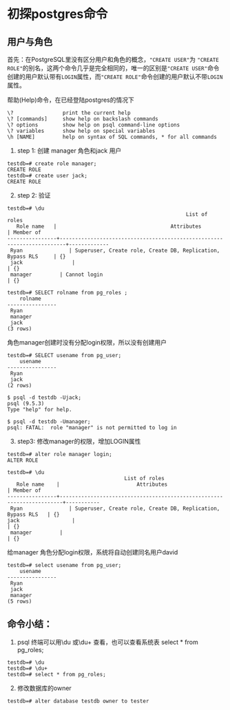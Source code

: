 # 初探postgres命令
## 用户与角色
首先：在PostgreSQL里没有区分用户和角色的概念，`"CREATE USER"`为 `"CREATE ROLE"`的别名，这两个命令几乎是完全相同的，唯一的区别是`"CREATE USER"`命令创建的用户默认带有`LOGIN`属性，而`"CREATE ROLE"`命令创建的用户默认不带`LOGIN`属性。

帮助(Help)命令，在已经登陆postgres的情况下
```
\?                print the current help
\? [commands]     show help on backslash commands
\? options        show help on psql command-line options
\? variables      show help on special variables
\h [NAME]         help on syntax of SQL commands, * for all commands
```
1. step 1: 创建 manager 角色和jack 用户
```
testdb=# create role manager;
CREATE ROLE
testdb=# create user jack;
CREATE ROLE
```
2. step 2: 验证
```
testdb=# \du
                                                          List of roles
   Role name   |                                     Attributes                                                 | Member of
----------------+------------------------------------------------------------------------+-------------
 Ryan               | Superuser, Create role, Create DB, Replication, Bypass RLS     | {}
 jack                |                                                                                                       | {}
 manager         | Cannot login                                                                                 | {}
```
```
testdb=# SELECT rolname from pg_roles ;
    rolname
----------------
 Ryan
 manager
 jack
(3 rows)
```
角色manager创建时没有分配login权限，所以没有创建用户 
```
testdb=# SELECT usename from pg_user;
    usename
----------------
 Ryan
 jack
(2 rows)
```
```
$ psql -d testdb -Ujack;
psql (9.5.3)
Type "help" for help.
```
```
$ psql -d testdb -Umanager;
psql: FATAL:  role "manager" is not permitted to log in
```
3. step3: 修改manager的权限，增加LOGIN属性
```
testdb=# alter role manager login;
ALTER ROLE
```
```
testdb=# \du
                                      List of roles
   Role name    |                         Attributes                                                           | Member of
----------------+-----------------------------------------------------------------------+-----------
 Ryan               | Superuser, Create role, Create DB, Replication, Bypass RLS   | {}
jack                 |                                                                                                    | {}
 manager         |                                                                                                    | {}
```
给manager 角色分配login权限，系统将自动创建同名用户david
```
testdb=# select usename from pg_user;
    usename
----------------
 Ryan
 jack
 manager
(5 rows)
```

## 命令小结：
1. psql 终端可以用\du 或\du+ 查看，也可以查看系统表 select * from pg_roles;
```
testdb=# \du
testdb=# \du+
testdb=# select * from pg_roles;
```
2. 修改数据库的owner
```
testdb=# alter database testdb owner to tester
```
